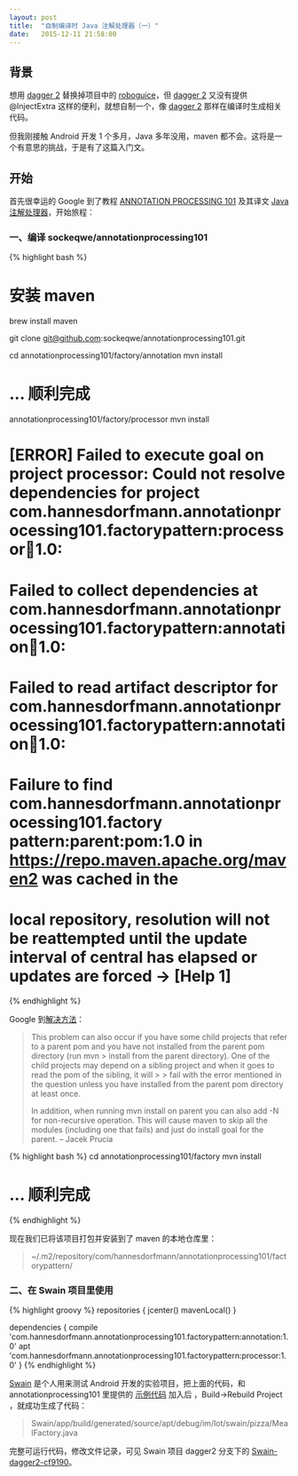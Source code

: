 ```yaml
---
layout: post
title:  "自制编译时 Java 注解处理器（一）"
date:   2015-12-11 21:58:00
---
```


## 背景

想用 [dagger 2] 替换掉项目中的 [roboguice]，但 [dagger 2] 又没有提供 @InjectExtra 这样的便利，就想自制一个，像 [dagger 2] 那样在编译时生成相关代码。

但我刚接触 Android 开发 1 个多月，Java 多年没用，maven 都不会。这将是一个有意思的挑战，于是有了这篇入门文。

## 开始

首先很幸运的 Google 到了教程 [ANNOTATION PROCESSING 101] 及其译文 [Java注解处理器]，开始旅程：

### 一、编译 sockeqwe/annotationprocessing101

{% highlight bash %}
# 安装 maven
brew install maven

git clone git@github.com:sockeqwe/annotationprocessing101.git

cd annotationprocessing101/factory/annotation
mvn install
# ... 顺利完成

annotationprocessing101/factory/processor
mvn install
# [ERROR] Failed to execute goal on project processor: Could not resolve dependencies for project com.hannesdorfmann.annotationprocessing101.factorypattern:processor:jar:1.0:
# Failed to collect dependencies at com.hannesdorfmann.annotationprocessing101.factorypattern:annotation:jar:1.0:
# Failed to read artifact descriptor for com.hannesdorfmann.annotationprocessing101.factorypattern:annotation:jar:1.0:
# Failure to find com.hannesdorfmann.annotationprocessing101.factory pattern:parent:pom:1.0 in https://repo.maven.apache.org/maven2 was cached in the
# local repository, resolution will not be reattempted until the update interval of central has elapsed or updates are forced -> [Help 1]
{% endhighlight %}

Google 到[解决方法](http://stackoverflow.com/questions/6642146/maven-failed-to-read-artifact-descriptor)：

> This problem can also occur if you have some child projects that refer to a parent pom and you have not installed from the parent pom directory (run mvn > install from the parent directory). One of the child projects may depend on a sibling project and when it goes to read the pom of the sibling, it will > > fail with the error mentioned in the question unless you have installed from the parent pom directory at least once.
>
> In addition, when running mvn install on parent you can also add -N for non-recursive operation. This will cause maven to skip all the modules (including one that fails) and just do install goal for the parent. – Jacek Prucia

{% highlight bash %}
cd annotationprocessing101/factory
mvn install
# ... 顺利完成
{% endhighlight %}

现在我们已将该项目打包并安装到了 maven 的本地仓库里：

> ~/.m2/repository/com/hannesdorfmann/annotationprocessing101/factorypattern/

### 二、在 Swain 项目里使用

{% highlight groovy %}
repositories {
    jcenter()
    mavenLocal()
}

dependencies {
    compile 'com.hannesdorfmann.annotationprocessing101.factorypattern:annotation:1.0'
    apt 'com.hannesdorfmann.annotationprocessing101.factorypattern:processor:1.0'
}
{% endhighlight %}

[Swain] 是个人用来测试 Android 开发的实验项目，把上面的代码，和 annotationprocessing101 里提供的 [示例代码](https://github.com/sockeqwe/annotationprocessing101/tree/master/factory-sample/pizzastore) 加入后 ，Build->Rebuild Project ，就成功生成了代码：

> Swain/app/build/generated/source/apt/debug/im/lot/swain/pizza/MealFactory.java

完整可运行代码，修改文件记录，可见 Swain 项目 dagger2 分支下的 [Swain-dagger2-cf9190]。

[ANNOTATION PROCESSING 101]: http://hannesdorfmann.com/annotation-processing/annotationprocessing101/
[Java注解处理器]: http://www.race604.com/annotation-processing/
[dagger 2]: https://github.com/google/dagger
[roboguice]: https://github.com/roboguice/roboguice
[Swain]: https://github.com/lotreal/Swain
[Swain-dagger2-cf9190]: https://github.com/lotreal/Swain/commit/cf919091a7ceed27dd12564e285a001bec0a02e2
